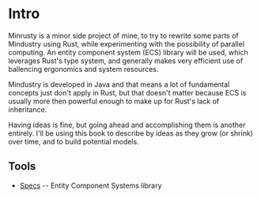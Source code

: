 # Intro

Minrusty is a minor side project of mine, to try to rewrite some parts
of Mindustry using Rust, while experimenting with the possibility of
parallel computing. An entity component system (ECS) library will be
used, which leverages Rust's type system, and generally makes very
efficient use of ballencing ergonomics and system resources. 

Mindustry is developed in Java and that means a lot of fundamental
concepts just don't apply in Rust, but that doesn't matter because ECS
is usually more then powerful enough to make up for Rust's lack of
inheritance.

Having ideas is fine, but going ahead and accomplishing them is
another entirely. I'll be using this book to describe by ideas as they
grow (or shrink) over time, and to build potential models.

## Tools

- [Specs](https://github.com/amethyst/specs) -- Entity Component
  Systems library
